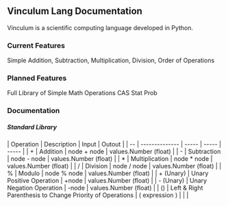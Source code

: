 ## Vinculum Lang Documentation

Vinculum is a scientific computing language developed in Python. 

### Current Features

Simple Addition, Subtraction, Multiplication, Division, Order of Operations

### Planned Features

Full Library of Simple Math Operations
CAS
Stat Prob

### Documentation

##### Standard Library

| Operation | Description | Input | Outout |
| -- | -------------- | ----- | ----- | ----- | 
| +  | Addition       | node + node | values.Number (float) |
| -  | Subtraction    | node - node | values.Number (float) |
| *  | Multiplication | node * node | values.Number (float) |
| /  | Division       | node / node | values.Number (float) |
| %  | Modulo         | node % node | values.Number (float) |
| + (Unary)  | Unary Positive Operation | +node | values.Number (float) |
| - (Unary)  | Unary Negation Operation | -node | values.Number (float) |
| () | Left \& Right Parenthesis to Change Priority of Operations | ( expression ) | | |
